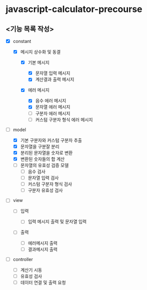 # javascript-calculator-precourse

## <기능 목록 작성>

- [x] constant

  - [x] 메시지 상수화 및 동결

    - [x] 기본 메시지

      - [x] 문자열 입력 메시지
      - [x] 계산결과 출력 메시지

    - [x] 에러 메시지

      - [x] 음수 에러 메시지
      - [x] 문자열 에러 메시지
      - [ ] 구분자 에러 메시지
      - [ ] 커스텀 구분자 형식 에러 메시지

- [ ] model

  - [x] 기본 구분자와 커스텀 구분자 추출
  - [x] 문자열을 구분잘 분리
  - [x] 분리된 문자열을 숫자로 변환
  - [x] 변환된 숫자들의 합 계산
  - [ ] 문자열의 유효성 검증 모델
    - [ ] 음수 검사
    - [ ] 문자열 입력 검사
    - [ ] 커스텀 구분자 형식 검사
    - [ ] 구분자 유효성 검사

- [ ] view

  - [ ] 입력

    - [ ] 입력 메시지 출력 및 문자열 입력

  - [ ] 출력
    - [ ] 에러메시지 출력
    - [ ] 결과메시지 출력

- [ ] controller
  - [ ] 계산기 시동
  - [ ] 유효성 검사
  - [ ] 데이터 연결 및 출력 요청
